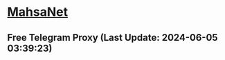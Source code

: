 
# [MahsaNet](https://t.me/mahsa_net)
## Free Telegram Proxy (Last Update: 2024-06-05 03:39:23)

    